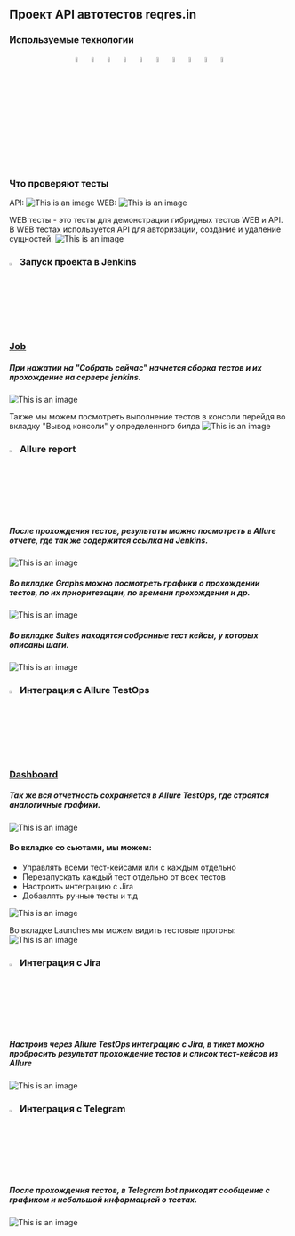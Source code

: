 ## Проект API автотестов reqres.in


<!-- Технологии -->

### Используемые технологии
<p  align="center">
  <code><img width="5%" title="Pycharm" src="images/logo_stacks/pycharm.png"></code>
  <code><img width="5%" title="Python" src="images/logo_stacks/python.png"></code>
  <code><img width="5%" title="Pytest" src="images/logo_stacks/pytest.png"></code>
  <code><img width="5%" title="Requests" src="images/logo_stacks/requests.png"></code>
  <code><img width="5%" title="GitHub" src="images/logo_stacks/github.png"></code>
  <code><img width="5%" title="Jenkins" src="images/logo_stacks/jenkins.png"></code>
  <code><img width="5%" title="Allure Report" src="images/logo_stacks/allure_report.png"></code>
  <code><img width="5%" title="Allure TestOps" src="images/logo_stacks/allure_testops.png"></code>
  <code><img width="5%" title="Jira" src="images/logo_stacks/jira.png"></code>
  <code><img width="5%" title="Telegram" src="images/logo_stacks/tg.png"></code>
</p>


<!-- Тест кейсы -->

### Что проверяют тесты
API:
![This is an image](images/screenshots/test_cases.png)
WEB:
![This is an image](images/screenshots/web_tests_cases.png)

WEB тесты - это тесты для демонстрации гибридных тестов WEB и API.
В WEB тестах используется API для авторизации, создание и удаление сущностей.
![This is an image](images/screenshots/web_call_api_methods.png)

<!-- Jenkins -->

### <img width="3%" title="Jenkins" src="images/logo_stacks/jenkins.png"> Запуск проекта в Jenkins
### [Job](https://jenkins.autotests.cloud/job/avaoleg_qa_guru_api_reqres/)
##### При нажатии на "Собрать сейчас" начнется сборка тестов и их прохождение на сервере jenkins.
![This is an image](images/screenshots/jenkins.png)

Также мы можем посмотреть выполнение тестов в консоли перейдя во вкладку "Вывод консоли" у определенного билда
![This is an image](images/screenshots/jenkins_console.png)

<!-- Allure report -->

### <img width="3%" title="Allure Report" src="images/logo_stacks/allure_report.png"> Allure report
##### После прохождения тестов, результаты можно посмотреть в Allure отчете, где так же содержится ссылка на Jenkins.
![This is an image](images/screenshots/allure_dashboard.png)

##### Во вкладке Graphs можно посмотреть графики о прохождении тестов, по их приоритезации, по времени прохождения и др.
![This is an image](images/screenshots/allure_graphs.png)

##### Во вкладке Suites находятся собранные тест кейсы, у которых описаны шаги.
![This is an image](images/screenshots/allure_suites.png)


<!-- Allure TestOps -->

### <img width="3%" title="Allure TestOps" src="images/logo_stacks/allure_testops.png"> Интеграция с Allure TestOps
### [Dashboard](https://allure.autotests.cloud/project/2093/dashboards)
##### Так же вся отчетность сохраняется в Allure TestOps, где строятся аналогичные графики.
![This is an image](images/screenshots/allure_testops_dashboard.png)

#### Во вкладке со сьютами, мы можем:
- Управлять всеми тест-кейсами или с каждым отдельно
- Перезапускать каждый тест отдельно от всех тестов
- Настроить интеграцию с Jira
- Добавлять ручные тесты и т.д

![This is an image](images/screenshots/allure_testops_suites.png)

Во вкладке Launches мы можем видить тестовые прогоны:
![This is an image](images/screenshots/allure_testops_launcher.png)


<!-- Jira -->

### <img width="3%" title="Jira" src="images/logo_stacks/jira.png"> Интеграция с Jira
##### Настроив через Allure TestOps интеграцию с Jira, в тикет можно пробросить результат прохождение тестов и список тест-кейсов из Allure

![This is an image](images/screenshots/jira.png)


<!-- Telegram -->

### <img width="3%" title="Telegram" src="images/logo_stacks/tg.png"> Интеграция с Telegram
##### После прохождения тестов, в Telegram bot приходит сообщение с графиком и небольшой информацией о тестах.

![This is an image](images/screenshots/tg_bot.png)
